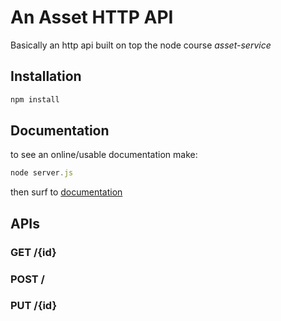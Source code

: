 # An Asset HTTP API
Basically an http api built on top the node course *asset-service*

## Installation
```javascript
npm install
```

## Documentation
to see an online/usable documentation make:

```javascript
node server.js
```

then surf to [documentation](http://localhost:8989/documentation) 

## APIs
### GET /{id}
### POST /
### PUT /{id}